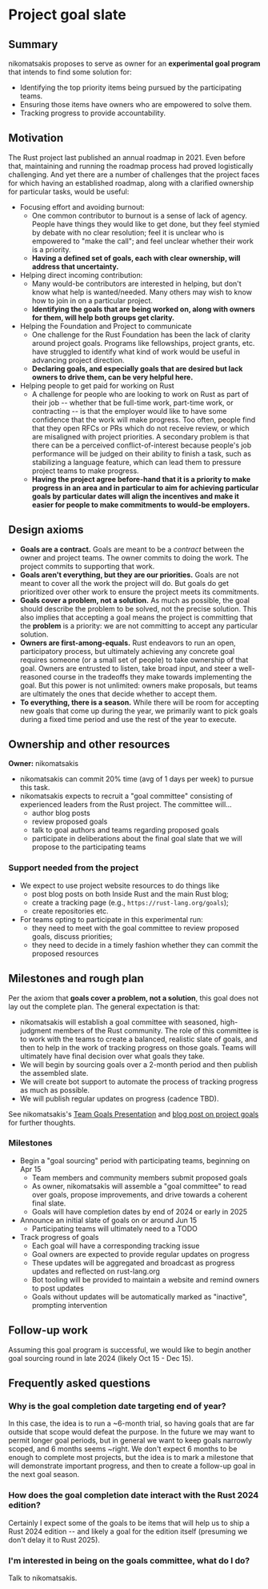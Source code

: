 # Project goal slate

## Summary

nikomatsakis proposes to serve as owner for an **experimental goal program** that intends to find some solution for:

* Identifying the top priority items being pursued by the participating teams.
* Ensuring those items have owners who are empowered to solve them.
* Tracking progress to provide accountability.

## Motivation

The Rust project last published an annual roadmap in 2021. Even before that, maintaining and running the roadmap process had proved logistically challenging. And yet there are a number of challenges that the project faces for which having an established roadmap, along with a clarified ownership for particular tasks, would be useful:

* Focusing effort and avoiding burnout:
    * One common contributor to burnout is a sense of lack of agency. People have things they would like to get done, but they feel stymied by debate with no clear resolution; feel it is unclear who is empowered to "make the call"; and feel unclear whether their work is a priority.
    * **Having a defined set of goals, each with clear ownership, will address that uncertainty.**
* Helping direct incoming contribution:
    * Many would-be contributors are interested in helping, but don't know what help is wanted/needed. Many others may wish to know how to join in on a particular project. 
    * **Identifying the goals that are being worked on, along with owners for them, will help both groups get clarity.**
* Helping the Foundation and Project to communicate
    * One challenge for the Rust Foundation has been the lack of clarity around project goals. Programs like fellowships, project grants, etc. have struggled to identify what kind of work would be useful in advancing project direction.
    * **Declaring goals, and especially goals that are desired but lack owners to drive them, can be very helpful here.**
* Helping people to get paid for working on Rust
    * A challenge for people who are looking to work on Rust as part of their job -- whether that be full-time work, part-time work, or contracting -- is that the employer would like to have some confidence that the work will make progress. Too often, people find that they open RFCs or PRs which do not receive review, or which are misaligned with project priorities. A secondary problem is that there can be a perceived conflict-of-interest because people's job performance will be judged on their ability to finish a task, such as stabilizing a language feature, which can lead them to pressure project teams to make progress.
    * **Having the project agree before-hand that it is a priority to make progress in an area and in particular to aim for achieving particular goals by particular dates will align the incentives and make it easier for people to make commitments to would-be employers.**

## Design axioms

* **Goals are a contract.** Goals are meant to be a *contract* between the owner and project teams. The owner commits to doing the work. The project commits to supporting that work. 
* **Goals aren't everything, but they are our priorities.** Goals are not meant to cover all the work the project will do. But goals do get prioritized over other work to ensure the project meets its commitments.
* **Goals cover a problem, not a solution.** As much as possible, the goal should describe the problem to be solved, not the precise solution. This also implies that accepting a goal means the project is committing that the **problem** is a priority: we are not committing to accept any particular solution.
* **Owners are first-among-equals.** Rust endeavors to run an open, participatory process, but ultimately achieving any concrete goal requires someone (or a small set of people) to take ownership of that goal. Owners are entrusted to listen, take broad input, and steer a well-reasoned course in the tradeoffs they make towards implementing the goal. But this power is not unlimited: owners make proposals, but teams are ultimately the ones that decide whether to accept them.
* **To everything, there is a season.** While there will be room for accepting new goals that come up during the year, we primarily want to pick goals during a fixed time period and use the rest of the year to execute.

## Ownership and other resources

**Owner:** nikomatsakis

* nikomatsakis can commit 20% time (avg of 1 days per week) to pursue this task.
* nikomatsakis expects to recruit a "goal committee" consisting of experienced leaders from the Rust project. The committee will...
    * author blog posts
    * review proposed goals
    * talk to goal authors and teams regarding proposed goals
    * participate in deliberations about the final goal slate that we will propose to the participating teams

### Support needed from the project

* We expect to use project website resources to do things like
    * post blog posts on both Inside Rust and the main Rust blog;
    * create a tracking page (e.g., `https://rust-lang.org/goals`);
    * create repositories etc.
* For teams opting to participate in this experimental run:
    * they need to meet with the goal committee to review proposed goals, discuss priorities;
    * they need to decide in a timely fashion whether they can commit the proposed resources

## Milestones and rough plan

Per the axiom that **goals cover a problem, not a solution**, this goal does not lay out the complete plan. The general expectation is that:

* nikomatsakis will establish a goal committee with seasoned, high-judgment members of the Rust community. The role of this committee is to work with the teams to create a balanced, realistic slate of goals, and then to help in the work of tracking progress on those goals. Teams will ultimately have final decision over what goals they take.
* We will begin by sourcing goals over a 2-month period and then publish the assembled slate.
* We will create bot support to automate the process of tracking progress as much as possible.
* We will publish regular updates on progress (cadence TBD).

See nikomatsakis's [Team Goals Presentation](https://nikomatsakis.github.io/team-goals-2024/) and [blog post on project goals](https://smallcultfollowing.com/babysteps/blog/2023/11/28/project-goals/) for further thoughts.

### Milestones

* Begin a "goal sourcing" period with participating teams, beginning on Apr 15
    * Team members and community members submit proposed goals
    * As owner, nikomatsakis will assemble a "goal committee" to read over goals, propose improvements, and drive towards a coherent final slate.
    * Goals will have completion dates by end of 2024 or early in 2025
* Announce an initial slate of goals on or around Jun 15
    * Participating teams will ultimately need to a TODO
* Track progress of goals
    * Each goal will have a corresponding tracking issue 
    * Goal owners are expected to provide regular updates on progress
    * These updates will be aggregated and broadcast as progress updates and reflected on rust-lang.org
    * Bot tooling will be provided to maintain a website and remind owners to post updates
    * Goals without updates will be automatically marked as "inactive", prompting intervention

## Follow-up work

Assuming this goal program is successful, we would like to begin another goal sourcing round in late 2024 (likely Oct 15 - Dec 15).

## Frequently asked questions

### Why is the goal completion date targeting end of year?

In this case, the idea is to run a ~6-month trial, so having goals that are far outside that scope would defeat the purpose. In the future we may want to permit longer goal periods, but in general we want to keep goals narrowly scoped, and 6 months seems ~right. We don't expect 6 months to be enough to complete most projects, but the idea is to mark a milestone that will demonstrate important progress, and then to create a follow-up goal in the next goal season.

### How does the goal completion date interact with the Rust 2024 edition?

Certainly I expect some of the goals to be items that will help us to ship a Rust 2024 edition -- and likely a goal for the edition itself (presuming we don't delay it to Rust 2025).

### I'm interested in being on the goals committee, what do I do?

Talk to nikomatsakis.
